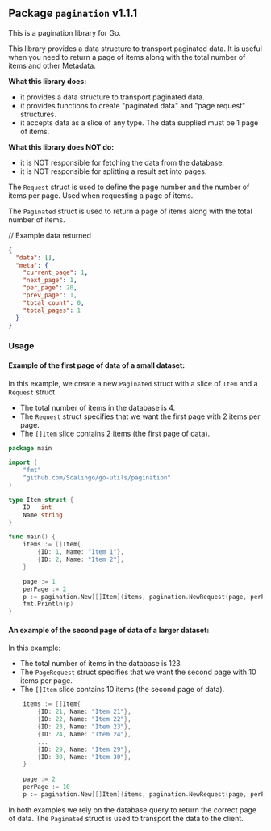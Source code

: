 ## Package `pagination` v1.1.1

This is a pagination library for Go.

This library provides a data structure to transport paginated data. It is useful when you need to return a page of items
along with the total number of items and other Metadata.

**What this library does:**

* it provides a data structure to transport paginated data.
* it provides functions to create "paginated data" and "page request" structures.
* it accepts data as a slice of any type. The data supplied must be 1 page of items.

**What this library does NOT do:**

* it is NOT responsible for fetching the data from the database.
* it is NOT responsible for splitting a result set into pages.

The `Request` struct is used to define the page number and the number of items per page. Used when requesting a page
of items.

The `Paginated` struct is used to return a page of items along with the total number of items.

// Example data returned

```json 
{
  "data": [],
  "meta": {
    "current_page": 1,
    "next_page": 1,
    "per_page": 20,
    "prev_page": 1,
    "total_count": 0,
    "total_pages": 1
  }
}
```

### Usage

#### Example of the first page of data of a small dataset:

In this example, we create a new `Paginated` struct with a slice of `Item` and a `Request` struct.

* The total number of items in the database is 4.
* The `Request` struct specifies that we want the first page with 2 items per page.
* The `[]Item` slice contains 2 items (the first page of data).

```go
package main

import (
	"fmt"
	"github.com/Scalingo/go-utils/pagination"
)

type Item struct {
	ID   int
	Name string
}

func main() {
	items := []Item{
		{ID: 1, Name: "Item 1"},
		{ID: 2, Name: "Item 2"},
	}

	page := 1
	perPage := 2
	p := pagination.New[[]Item](items, pagination.NewRequest(page, perPage), 4)
	fmt.Println(p)
}
```

#### An example of the second page of data of a larger dataset:

In this example:

* The total number of items in the database is 123.
* The `PageRequest` struct specifies that we want the second page with 10 items per page.
* The `[]Item` slice contains 10 items (the second page of data).

```go
    items := []Item{
        {ID: 21, Name: "Item 21"},
        {ID: 22, Name: "Item 22"},
        {ID: 23, Name: "Item 23"},
        {ID: 24, Name: "Item 24"},
        ...
        {ID: 29, Name: "Item 29"},
        {ID: 30, Name: "Item 30"},
    }
        
    page := 2
	perPage := 10
    p := pagination.New[[]Item](items, pagination.NewRequest(page, perPage), 123)
```

In both examples we rely on the database query to return the correct page of data. The `Paginated` struct is used to
transport the data to the client.

